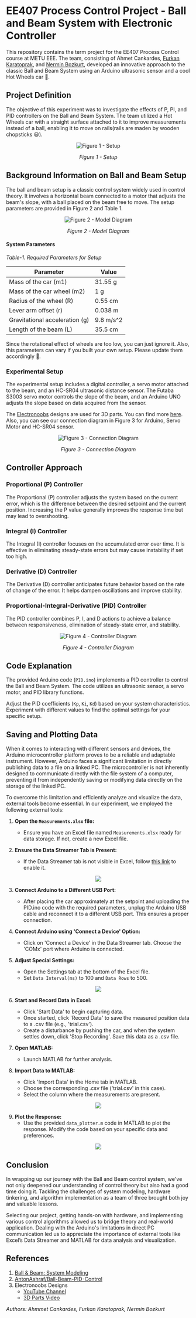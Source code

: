 # EE407 Process Control Project - Ball and Beam System with Electronic Controller

This repository contains the term project for the EE407 Process Control course at METU EEE. The team, consisting of Ahmet Cankardes, [Furkan Karatoprak](https://www.linkedin.com/in/furkan-karatoprak-5991201bb/), and [Nermin Bozkurt](https://www.linkedin.com/in/nerminbozkurt/), developed an innovative approach to the classic Ball and Beam System using an Arduino ultrasonic sensor and a cool Hot Wheels car 🚗.

## Project Definition

The objective of this experiment was to investigate the effects of P, PI, and PID controllers on the Ball and Beam System. The team utilized a Hot Wheels car with a straight surface attached to it to improve measurements instead of a ball, enabling it to move on rails(rails are maden by wooden chopsticks 😃).

<p align="center">
  <img src="/images/setup.png" alt="Figure 1 - Setup"/>
</p>

<p align="center">
  <em>Figure 1 - Setup</em>
</p>

## Background Information on Ball and Beam Setup

The ball and beam setup is a classic control system widely used in control theory. It involves a horizontal beam connected to a motor that adjusts the beam's slope, with a ball placed on the beam free to move. The setup parameters are provided in Figure 2 and Table 1.

<p align="center">
  <img src="/images/diagram.png" alt="Figure 2 - Model Diagram"/>
</p>

<p align="center">
  <em>Figure 2 - Model Diagram</em>
</p>

#### System Parameters

*Table-1. Required Parameters for Setup*

| Parameter                        | Value        |
| -------------------------------- | ------------ |
| Mass of the car (m1)              | 31.55 g      |
| Mass of the car wheel (m2)        | 1 g          |
| Radius of the wheel (R)           | 0.55 cm      |
| Lever arm offset (r)              | 0.038 m      |
| Gravitational acceleration (g)    | 9.8 m/s^2    |
| Length of the beam (L)            | 35.5 cm      |

Since the rotational effect of wheels are too low, you can just ignore it. Also, this parameters can vary if you built your own setup. Please update them accordingly 🙂.

### Experimental Setup

The experimental setup includes a digital controller, a servo motor attached to the beam, and an HC-SR04 ultrasonic distance sensor. The Futaba S3003 servo motor controls the slope of the beam, and an Arduino UNO adjusts the slope based on data acquired from the sensor.

The [Electronoobs](https://www.youtube.com/@ELECTRONOOBS) designs are used for 3D parts. You can find more [here](https://youtu.be/JFTJ2SS4xyA?si=9nZ70lV41_FnEzLK). Also, you can see our connection diagram in Figure 3 for Arduino, Servo Motor and HC-SR04 sensor.

<p align="center">
  <img src="/images/connections.png" alt="Figure 3 - Connection Diagram"/>
</p>

<p align="center">
  <em>Figure 3 - Connection Diagram</em>
</p>

## Controller Approach

### Proportional (P) Controller
The Proportional (P) controller adjusts the system based on the current error, which is the difference between the desired setpoint and the current position. Increasing the P value generally improves the response time but may lead to overshooting.

### Integral (I) Controller
The Integral (I) controller focuses on the accumulated error over time. It is effective in eliminating steady-state errors but may cause instability if set too high.

### Derivative (D) Controller
The Derivative (D) controller anticipates future behavior based on the rate of change of the error. It helps dampen oscillations and improve stability.

### Proportional-Integral-Derivative (PID) Controller
The PID controller combines P, I, and D actions to achieve a balance between responsiveness, elimination of steady-state error, and stability.

<p align="center">
  <img src="/images/system_diagram.png" alt="Figure 4 - Controller Diagram"/>
</p>

<p align="center">
  <em>Figure 4 - Controller Diagram</em>
</p>

## Code Explanation

The provided Arduino code (`PID.ino`) implements a PID controller to control the Ball and Beam System. The code utilizes an ultrasonic sensor, a servo motor, and PID library functions.

Adjust the PID coefficients (`Kp`, `Ki`, `Kd`) based on your system characteristics. Experiment with different values to find the optimal settings for your specific setup.

## Saving and Plotting Data

When it comes to interacting with different sensors and devices, the Arduino microcontroller platform proves to be a reliable and adaptable instrument. However, Arduino faces a significant limitation in directly publishing data to a file on a linked PC. The microcontroller is not inherently designed to communicate directly with the file system of a computer, preventing it from independently saving or modifying data directly on the storage of the linked PC.

To overcome this limitation and efficiently analyze and visualize the data, external tools become essential. In our experiment, we employed the following external tools:

1. **Open the `Measurements.xlsx` file:**
   - Ensure you have an Excel file named `Measurements.xlsx` ready for data storage. If not, create a new Excel file.

2. **Ensure the Data Streamer Tab is Present:**
   - If the Data Streamer tab is not visible in Excel, follow [this link](https://support.microsoft.com/en-us/office/enable-the-data-streamer-add-in-70052b28-3b00-41e7-8ab6-8a9f142dffeb) to enable it.

<p align="center">
  <img src="/images/datastream.png"/>
</p>

3. **Connect Arduino to a Different USB Port:**
   - After placing the car approximately at the setpoint and uploading the PID.ino code with the required parameters, unplug the Arduino USB cable and reconnect it to a different USB port. This ensures a proper connection.

4. **Connect Arduino using 'Connect a Device' Option:**
   - Click on 'Connect a Device' in the Data Streamer tab. Choose the 'COMx' port where Arduino is connected.

5. **Adjust Special Settings:**
   - Open the Settings tab at the bottom of the Excel file.
   - Set `Data Interval(ms)` to 100 and `Data Rows` to 500.

<p align="center">
  <img src="/images/settingstab.pnh.png"/>
</p>   

6. **Start and Record Data in Excel:**
   - Click 'Start Data' to begin capturing data.
   - Once started, click 'Record Data' to save the measured position data to a .csv file (e.g., 'trial.csv').
   - Create a disturbance by pushing the car, and when the system settles down, click 'Stop Recording'. Save this data as a .csv file.

7. **Open MATLAB:**
   - Launch MATLAB for further analysis.

8. **Import Data to MATLAB:**
   - Click 'Import Data' in the Home tab in MATLAB.
   - Choose the corresponding .csv file ('trial.csv' in this case).
   - Select the column where the measurements are present.

<p align="center">
  <img src="/images/importmatlab.png"/>
</p>

9. **Plot the Response:**
   - Use the provided `data_plotter.m` code in MATLAB to plot the response. Modify the code based on your specific data and preferences.

<p align="center">
  <img src="/images/example.png"/>
</p>

## Conclusion

In wrapping up our journey with the Ball and Beam control system, we've not only deepened our understanding of control theory but also had a good time doing it. Tackling the challenges of system modeling, hardware tinkering, and algorithm implementation as a team of three brought both joy and valuable lessons.

Selecting our project, getting hands-on with hardware, and implementing various control algorithms allowed us to bridge theory and real-world application. Dealing with the Arduino's limitations in direct PC communication led us to appreciate the importance of external tools like Excel’s Data Streamer and MATLAB for data analysis and visualization.

## References

1. [Ball & Beam: System Modeling](https://ctms.engin.umich.edu/CTMS/index.php?example=BallBeam&section=SimulinkModeling)
2. [AntonAshraf/Ball-Beam-PID-Control](https://github.com/AntonAshraf/Ball-Beam-PID-Control)
3. Electronoobs Designs
   - [YouTube Channel](https://www.youtube.com/@ELECTRONOOBS)
   - [3D Parts Video](https://youtu.be/JFTJ2SS4xyA?si=9nZ70lV41_FnEzLK)

*Authors: Ahmmet Cankardes, Furkan Karatoprak, Nermin Bozkurt*